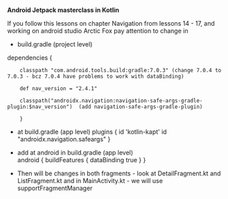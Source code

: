 **Android Jetpack masterclass in Kotlin**

If you follow this lessons on chapter Navigation from lessons 14 - 17, and working on android studio Arctic Fox
pay attention to change in 

* build.gradle (project level)

dependencies {

        classpath "com.android.tools.build:gradle:7.0.3" (change 7.0.4 to 7.0.3 - bcz 7.0.4 have problems to work with dataBinding)
        
        def nav_version = "2.4.1"
        
        classpath("androidx.navigation:navigation-safe-args-gradle-plugin:$nav_version")  (add navigation-safe-args-gradle-plugin)
        
        }
        
* at build.gradle (app level)
plugins {
    id 'kotlin-kapt'
    id "androidx.navigation.safeargs"
    }
    
* add at android in build.gradle (app level)    
android {
    buildFeatures {
        dataBinding true
    }
    }
    
* Then will be changes in both fragments - look at DetailFragment.kt and ListFragment.kt
and in MainActivity.kt - we will use supportFragmentManager
    
    
    
    
    

